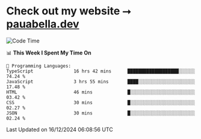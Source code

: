# Check out my website ⭢ [pauabella.dev](https://pauabella.dev)

<!--START_SECTION:waka-->
![Code Time](http://img.shields.io/badge/Code%20Time-3%2C972%20hrs%2031%20mins-blue)

📊 **This Week I Spent My Time On** 

```text
💬 Programming Languages: 
TypeScript               16 hrs 42 mins      ███████████████████░░░░░░   74.24 % 
JavaScript               3 hrs 55 mins       ████░░░░░░░░░░░░░░░░░░░░░   17.48 % 
HTML                     46 mins             █░░░░░░░░░░░░░░░░░░░░░░░░   03.42 % 
CSS                      30 mins             █░░░░░░░░░░░░░░░░░░░░░░░░   02.27 % 
JSON                     30 mins             █░░░░░░░░░░░░░░░░░░░░░░░░   02.24 % 
```


 Last Updated on 16/12/2024 06:08:56 UTC
<!--END_SECTION:waka-->
